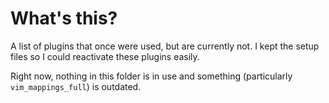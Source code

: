# What's this?

A list of plugins that once were used, but are currently not. I kept the setup files so I could 
reactivate these plugins easily.

Right now, nothing in this folder is in use and something (particularly `vim_mappings_full`) is outdated.
